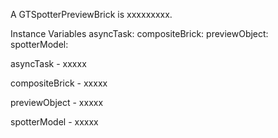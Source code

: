 A GTSpotterPreviewBrick is xxxxxxxxx.Instance Variables	asyncTask:		<Object>	compositeBrick:		<Object>	previewObject:		<Object>	spotterModel:		<Object>asyncTask	- xxxxxcompositeBrick	- xxxxxpreviewObject	- xxxxxspotterModel	- xxxxx